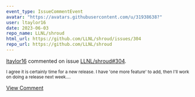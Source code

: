 ```yaml
---
event_type: IssueCommentEvent
avatar: "https://avatars.githubusercontent.com/u/31938638?"
user: ltaylor16
date: 2023-06-03
repo_name: LLNL/shroud
html_url: https://github.com/LLNL/shroud/issues/304
repo_url: https://github.com/LLNL/shroud
---
```


<a href='https://github.com/ltaylor16' target='_blank'>ltaylor16</a> commented on issue <a href='https://github.com/LLNL/shroud/issues/304' target='_blank'>LLNL/shroud#304</a>.

<small>I agree it is certainly time for a new release.  I have 'one more feature' to add, then I'll work on doing a release next week....</small>

<a href='https://github.com/LLNL/shroud/issues/304' target='_blank'>View Comment</a>